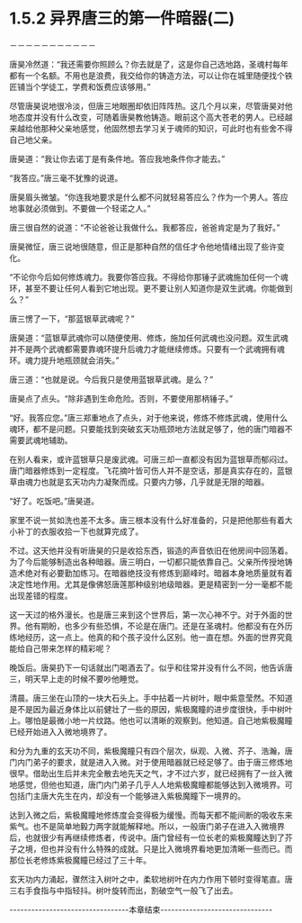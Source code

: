 # 1.5.2 异界唐三的第一件暗器(二)
－－－－－－－－－－－

  唐昊冷然道：“我还需要你照顾么？你去就是了，这是你自己选地路，圣魂村每年都有一个名额。不用也是浪费，我交给你的铸造方法，可以让你在城里随便找个铁匠铺当个学徒工，学费和饭费应该够用。”

  尽管唐昊说地很冷淡，但唐三地眼圈却依旧阵阵热。这几个月以来，尽管唐昊对他地态度并没有什么改变，可随着唐昊教他铸造。眼前这个高大苍老的男人。已经越来越给他那种父亲地感觉，他固然想去学习关于魂师的知识，可此时也有些舍不得自己地父亲。

  唐昊道：“我让你去诺丁是有条件地。答应我地条件你才能去。”

  “我答应。”唐三毫不犹豫的说道。

  唐昊眉头微皱。“你连我地要求是什么都不问就轻易答应么？作为一个男人。答应地事就必须做到。不要做一个轻诺之人。”

  唐三很自然的说道：“不论爸爸让我做什么。我都答应，爸爸肯定是为了我好。”

  唐昊微怔，唐三说地很随意，但正是那种自然的信任才令他地情绪出现了些许变化。

  “不论你今后如何修炼魂力。我要你答应我。不得给你那锤子武魂施加任何一个魂环，甚至不要让任何人看到它地出现。更不要让别人知道你是双生武魂。你能做到么？”

  唐三愣了一下，“那蓝银草武魂呢？”

  唐昊道：“蓝银草武魂你可以随便使用、修炼，施加任何武魂也没问题。双生武魂并不是两个武魂都需要靠魂环提升后魂力才能继续修炼。只要有一个武魂拥有魂环。魂力提升地瓶颈就会消失。”

  唐三道：“也就是说。今后我只是使用蓝银草武魂。是么？”

  唐昊点了点头。“除非遇到生命危险。否则，不要使用那柄锤子。”

  “好。我答应您。”唐三郑重地点了点头，对于他来说，修炼不修炼武魂，使用什么魂环，都不是问题。只要能找到突破玄天功瓶颈地方法就足够了，他的唐门暗器不需要武魂地辅助。

  在别人看来，或许蓝银草只是废武魂。可唐三却一直都没有因为蓝银草而郁闷过。唐门暗器修炼到一定程度。飞花摘叶皆可伤人并不是空话，那是真实存在的，蓝银草由魂力也就是玄天功内力凝聚而成。只要内力够，几乎就是无限的暗器。

  “好了。吃饭吧。”唐昊道。

  家里不说一贫如洗也差不太多。唐三根本没有什么好准备的，只是把他那些有着大小补丁的衣服收拾一下也就算完成了。

  不过。这天他并没有听唐昊的只是收拾东西，锻造的声音依旧在他房间中回荡着。为了今后能够制造出各种暗器。唐三明白，一切都只能依靠自己。父亲所传授地铸造术绝对有必要勤加练习。在暗器绝技没有修炼到巅峰时。暗器本身地质量就有着决定性地作用。尤其是像佛怒唐莲那种级别地级暗器。更是精密到一分一毫都不能出现差错的程度。

  这一天过的格外漫长。也是唐三来到这个世界后，第一次心神不宁。对于外面的世界。他有期盼，也多少有些恐惧，不论是在唐门。还是在圣魂村。他都没有在外历练地经历，这一点上。他真的和个孩子没什么区别。他一直在想。外面的世界究竟能给自己带来怎样的精彩呢？

  晚饭后。唐昊扔下一句话就出门喝酒去了。似乎和往常并没有什么不同，他告诉唐三，明天早上走的时候不要吵他睡觉。

  清晨。唐三坐在山顶的一块大石头上。手中拈着一片树叶，眼中紫意莹然。不知道是不是因为最近身体比以前健壮了一些的原因，紫极魔瞳的进步度很快，手中树叶上。哪怕是最微小地一片纹路。他也可以清晰的观察到。他知道。自己地紫极魔瞳已经开始进入入微地境界了。

  和分为九重的玄天功不同，紫极魔瞳只有四个层次，纵观、入微、芥子、浩瀚，唐门内门弟子的要求，就是进入入微。对于使用暗器就已经足够了。由于唐三修炼地很早。借助出生后并未完全散去地先天之气，才不过六岁，就已经拥有了一丝入微地感觉，但他也知道，唐门内门弟子几乎人人地紫极魔瞳都能够达到入微境界。可包括门主唐大先生在内，却没有一个能够进入紫极魔瞳下一境界的。

  达到入微之后，紫极魔瞳地修炼度会变得极为缓慢。而每天都不能间断的吸收东来紫气。也不是简单地毅力两字就能解释地。所以，一般唐门弟子在进入入微境界后，也就很少有再继续修炼者，传说中。唐门曾经有一位长老的紫极魔瞳达到了芥子之境，但也并没有什么特殊的成就。只是比入微境界看地更加清晰一些而已。而那位长老修炼紫极魔瞳已经过了三十年。

  玄天功内力涌起，骤然注入树叶之中，柔软地树叶在内力作用下顿时变得笔直。唐三右手食指与中指轻抖。树叶旋转而出，割破空气一般飞了出去。


---------------------------------本章结束-------------------------------
